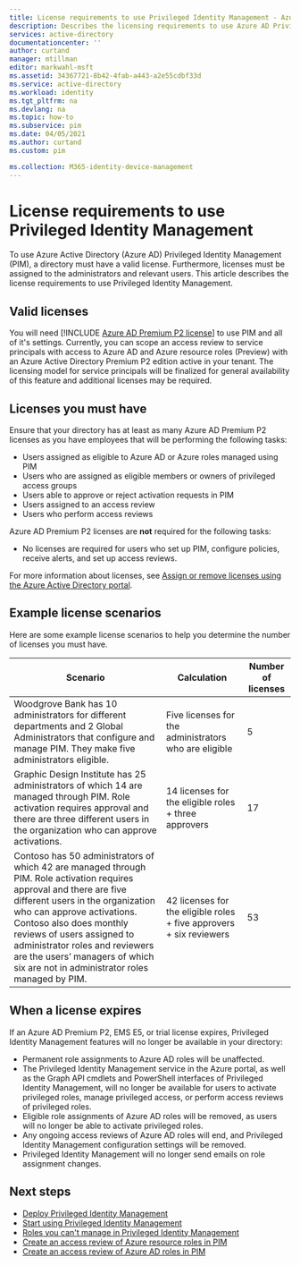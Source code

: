 ```yaml
---
title: License requirements to use Privileged Identity Management - Azure Active Directory | Microsoft Docs
description: Describes the licensing requirements to use Azure AD Privileged Identity Management (PIM).
services: active-directory
documentationcenter: ''
author: curtand
manager: mtillman
editor: markwahl-msft
ms.assetid: 34367721-8b42-4fab-a443-a2e55cdbf33d
ms.service: active-directory
ms.workload: identity
ms.tgt_pltfrm: na
ms.devlang: na
ms.topic: how-to
ms.subservice: pim
ms.date: 04/05/2021
ms.author: curtand
ms.custom: pim

ms.collection: M365-identity-device-management
---
```


# License requirements to use Privileged Identity Management

To use Azure Active Directory (Azure AD) Privileged Identity Management (PIM), a directory must have a valid license. Furthermore, licenses must be assigned to the administrators and relevant users. This article describes the license requirements to use Privileged Identity Management.

## Valid licenses

You will need [!INCLUDE [Azure AD Premium P2 license](../../../includes/active-directory-p2-license.md)] to use PIM and all of it's settings. Currently, you can scope an access review to service principals with access to Azure AD and Azure resource roles (Preview) with an Azure Active Directory Premium P2 edition active in your tenant. The licensing model for service principals will be finalized for general availability of this feature and additional licenses may be required.

## Licenses you must have

Ensure that your directory has at least as many Azure AD Premium P2 licenses as you have employees that will be performing the following tasks:

- Users assigned as eligible to Azure AD or Azure roles managed using PIM
- Users who are assigned as eligible members or owners of privileged access groups
- Users able to approve or reject activation requests in PIM
- Users assigned to an access review
- Users who perform access reviews

Azure AD Premium P2 licenses are **not** required for the following tasks:

- No licenses are required for users who set up PIM, configure policies, receive alerts, and set up access reviews.

For more information about licenses, see [Assign or remove licenses using the Azure Active Directory portal](../fundamentals/license-users-groups.md).

## Example license scenarios

Here are some example license scenarios to help you determine the number of licenses you must have.

| Scenario | Calculation | Number of licenses |
| --- | --- | --- |
| Woodgrove Bank has 10 administrators for different departments and 2 Global Administrators that configure and manage PIM. They make five administrators eligible. | Five licenses for the administrators who are eligible | 5 |
| Graphic Design Institute has 25 administrators of which 14 are managed through PIM. Role activation requires approval and there are three different users in the organization who can approve activations. | 14 licenses for the eligible roles + three approvers | 17 |
| Contoso has 50 administrators of which 42 are managed through PIM. Role activation requires approval and there are five different users in the organization who can approve activations. Contoso also does monthly reviews of users assigned to administrator roles and reviewers are the users’ managers of which six are not in administrator roles managed by PIM. | 42 licenses for the eligible roles + five approvers + six reviewers | 53 |

## When a license expires

If an Azure AD Premium P2, EMS E5, or trial license expires, Privileged Identity Management features will no longer be available in your directory:

- Permanent role assignments to Azure AD roles will be unaffected.
- The Privileged Identity Management service in the Azure portal, as well as the Graph API cmdlets and PowerShell interfaces of Privileged Identity Management, will no longer be available for users to activate privileged roles, manage privileged access, or perform access reviews of privileged roles.
- Eligible role assignments of Azure AD roles will be removed, as users will no longer be able to activate privileged roles.
- Any ongoing access reviews of Azure AD roles will end, and Privileged Identity Management configuration settings will be removed.
- Privileged Identity Management will no longer send emails on role assignment changes.

## Next steps

- [Deploy Privileged Identity Management](pim-deployment-plan.md)
- [Start using Privileged Identity Management](pim-getting-started.md)
- [Roles you can't manage in Privileged Identity Management](pim-roles.md)
- [Create an access review of Azure resource roles in PIM](pim-resource-roles-start-access-review.md)
- [Create an access review of Azure AD roles in PIM](pim-how-to-start-security-review.md)
